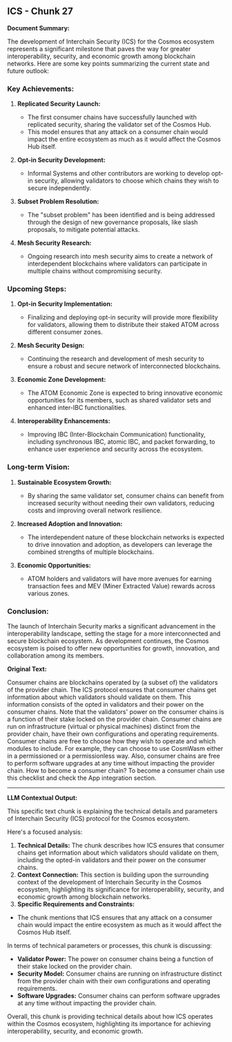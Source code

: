 ## ICS - Chunk 27

**Document Summary:**

The development of Interchain Security (ICS) for the Cosmos ecosystem represents a significant milestone that paves the way for greater interoperability, security, and economic growth among blockchain networks. Here are some key points summarizing the current state and future outlook:

### Key Achievements:
1. **Replicated Security Launch:**
   - The first consumer chains have successfully launched with replicated security, sharing the validator set of the Cosmos Hub.
   - This model ensures that any attack on a consumer chain would impact the entire ecosystem as much as it would affect the Cosmos Hub itself.

2. **Opt-in Security Development:**
   - Informal Systems and other contributors are working to develop opt-in security, allowing validators to choose which chains they wish to secure independently.
   
3. **Subset Problem Resolution:**
   - The "subset problem" has been identified and is being addressed through the design of new governance proposals, like slash proposals, to mitigate potential attacks.

4. **Mesh Security Research:**
   - Ongoing research into mesh security aims to create a network of interdependent blockchains where validators can participate in multiple chains without compromising security.

### Upcoming Steps:
1. **Opt-in Security Implementation:**
   - Finalizing and deploying opt-in security will provide more flexibility for validators, allowing them to distribute their staked ATOM across different consumer zones.

2. **Mesh Security Design:**
   - Continuing the research and development of mesh security to ensure a robust and secure network of interconnected blockchains.
   
3. **Economic Zone Development:**
   - The ATOM Economic Zone is expected to bring innovative economic opportunities for its members, such as shared validator sets and enhanced inter-IBC functionalities.

4. **Interoperability Enhancements:**
   - Improving IBC (Inter-Blockchain Communication) functionality, including synchronous IBC, atomic IBC, and packet forwarding, to enhance user experience and security across the ecosystem.

### Long-term Vision:
1. **Sustainable Ecosystem Growth:**
   - By sharing the same validator set, consumer chains can benefit from increased security without needing their own validators, reducing costs and improving overall network resilience.
   
2. **Increased Adoption and Innovation:**
   - The interdependent nature of these blockchain networks is expected to drive innovation and adoption, as developers can leverage the combined strengths of multiple blockchains.

3. **Economic Opportunities:**
   - ATOM holders and validators will have more avenues for earning transaction fees and MEV (Miner Extracted Value) rewards across various zones.
   
### Conclusion:
The launch of Interchain Security marks a significant advancement in the interoperability landscape, setting the stage for a more interconnected and secure blockchain ecosystem. As development continues, the Cosmos ecosystem is poised to offer new opportunities for growth, innovation, and collaboration among its members.

**Original Text:**

Consumer chains are blockchains operated by (a subset of) the validators of the provider chain. The ICS protocol ensures that consumer chains get information about which validators should validate on them. This information consists of the opted in validators and their power on the consumer chains. Note that the validators' power on the consumer chains is a function of their stake locked on the provider chain. Consumer chains are run on infrastructure (virtual or physical machines) distinct from the provider chain, have their own configurations and operating requirements. Consumer chains are free to choose how they wish to operate and which modules to include. For example, they can choose to use CosmWasm either in a permissioned or a permissionless way. Also, consumer chains are free to perform software upgrades at any time without impacting the provider chain. How to become a consumer chain? To become a consumer chain use this checklist and check the App integration section.

---

**LLM Contextual Output:**

This specific text chunk is explaining the technical details and parameters of Interchain Security (ICS) protocol for the Cosmos ecosystem.

Here's a focused analysis:

1. **Technical Details:** The chunk describes how ICS ensures that consumer chains get information about which validators should validate on them, including the opted-in validators and their power on the consumer chains.
2. **Context Connection:** This section is building upon the surrounding context of the development of Interchain Security in the Cosmos ecosystem, highlighting its significance for interoperability, security, and economic growth among blockchain networks.
3. **Specific Requirements and Constraints:**
 - The chunk mentions that ICS ensures that any attack on a consumer chain would impact the entire ecosystem as much as it would affect the Cosmos Hub itself.

In terms of technical parameters or processes, this chunk is discussing:

- **Validator Power:** The power on consumer chains being a function of their stake locked on the provider chain.
- **Security Model:** Consumer chains are running on infrastructure distinct from the provider chain with their own configurations and operating requirements.
- **Software Upgrades:** Consumer chains can perform software upgrades at any time without impacting the provider chain.

Overall, this chunk is providing technical details about how ICS operates within the Cosmos ecosystem, highlighting its importance for achieving interoperability, security, and economic growth.
